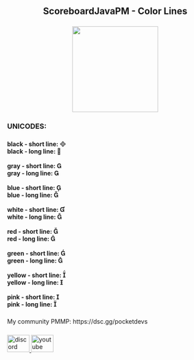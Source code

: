 <h2 align="center">ScoreboardJavaPM - Color Lines</h2>

###

<div align="center">
  <img height="200" src="https://i.postimg.cc/wjFzncVn/pacmanlife-scoreboard.png"  />
</div>

###

<h3 align="left">UNICODES:</h3>

###

<strong align="left">black - short line: <br>black - long line: <br> <br>gray - short line: <br>gray - long line: <br> <br>blue - short line: <br>blue - long line: <br> <br>white - short line: <br>white - long line: <br><br>red - short line: <br>red - long line: <br><br>green - short line: <br>green - long line: <br><br>yellow - short line: <br>yellow - long line:  <br> <br>pink - short line: <br>pink - long line: </strong>

###

<p align="left">My community PMMP: https://dsc.gg/pocketdevs</p>

###

<div align="left">
  <a href="https://dsc.gg/pocketdevs" target="_blank">
    <img src="https://raw.githubusercontent.com/maurodesouza/profile-readme-generator/master/src/assets/icons/social/discord/default.svg" width="52" height="40" alt="discord logo"  />
  </a>
  <a href="https://www.youtube.com/channel/UCZK6B6w4j7RP8vWA4JEPoWg" target="_blank">
    <img src="https://raw.githubusercontent.com/maurodesouza/profile-readme-generator/master/src/assets/icons/social/youtube/default.svg" width="52" height="40" alt="youtube logo"  />
  </a>
</div>

###
